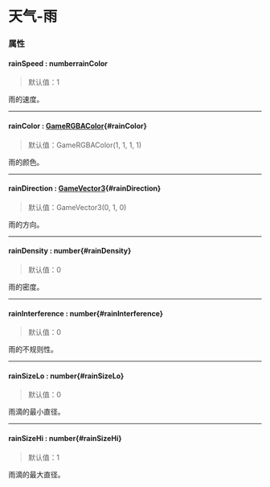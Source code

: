 
# 天气-雨

### 属性

#### <font id="API" />rainSpeed <font id="Type">: number</font>rainColor
> 默认值：1

雨的速度。




---


#### <font id="API" />rainColor : <font id="Type">[GameRGBAColor](/GameRGBAColor/)</font>{#rainColor}
> 默认值：GameRGBAColor(1, 1, 1, 1)

雨的颜色。




---


#### <font id="API" />rainDirection : <font id="Type">[GameVector3](/GameVector3/)</font>{#rainDirection}
> 默认值：GameVector3(0, 1, 0)

雨的方向。




---


#### <font id="API" />rainDensity <font id="Type">: number</font>{#rainDensity}
> 默认值：0

雨的密度。




---


#### <font id="API" />rainInterference <font id="Type">: number</font>{#rainInterference}
> 默认值：0

雨的不规则性。




---


#### <font id="API" />rainSizeLo <font id="Type">: number</font>{#rainSizeLo}
> 默认值：0

雨滴的最小直径。




---


#### <font id="API" />rainSizeHi <font id="Type">: number</font>{#rainSizeHi}
> 默认值：1

雨滴的最大直径。


